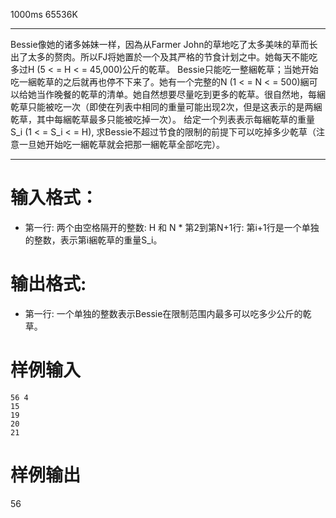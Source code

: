  1000ms  65536K
******************
Bessie像她的诸多姊妹一样，因為从Farmer  John的草地吃了太多美味的草而长出了太多的赘肉。所以FJ将她置於一个及其严格的节食计划之中。她每天不能吃多过H  (5  < =  H  < =  45,000)公斤的乾草。 Bessie只能吃一整綑乾草；当她开始吃一綑乾草的之后就再也停不下来了。她有一个完整的N  (1  < =  N  < =  500)綑可以给她当作晚餐的乾草的清单。她自然想要尽量吃到更多的乾草。很自然地，每綑乾草只能被吃一次（即使在列表中相同的重量可能出现2次，但是这表示的是两綑乾草，其中每綑乾草最多只能被吃掉一次）。 给定一个列表表示每綑乾草的重量S_i  (1  < =  S_i  < =  H),  求Bessie不超过节食的限制的前提下可以吃掉多少乾草（注意一旦她开始吃一綑乾草就会把那一綑乾草全部吃完）。

*****************

# **输入格式：**

*  第一行:  两个由空格隔开的整数:  H  和  N *  第2到第N+1行:  第i+1行是一个单独的整数，表示第i綑乾草的重量S_i。

# **输出格式:**

*  第一行:  一个单独的整数表示Bessie在限制范围内最多可以吃多少公斤的乾草。

# **样例输入**
```
56 4
15
19
20
21
```

# **样例输出**

56